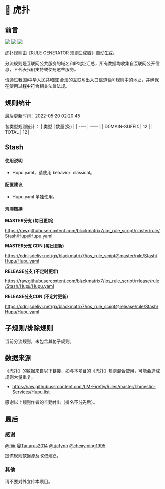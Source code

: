 # 🧸 虎扑

## 前言

![](https://shields.io/badge/-移除重复规则-ff69b4) ![](https://shields.io/badge/-DOMAIN与DOMAIN--SUFFIX合并-green) ![](https://shields.io/badge/-IP--CIDR(6)合并-blueviolet) 

虎扑规则由《RULE GENERATOR 规则生成器》自动生成。

分流规则是互联网公共服务的域名和IP地址汇总，所有数据均收集自互联网公开信息，不代表我们支持或使用这些服务。

请通过我国(中华人民共和国)合法的互联网出入口信道访问规则中的地址，并确保在使用过程中符合相关法律法规。

## 规则统计

最后更新时间：2022-05-20 02:20:45

各类型规则统计：
| 类型 | 数量(条)  | 
| ---- | ----  |
| DOMAIN-SUFFIX | 12  | 
| TOTAL | 12  | 


## Stash 

#### 使用说明
- Hupu.yaml，请使用 behavior: classical。

#### 配置建议
- Hupu.yaml 单独使用。

#### 规则链接
**MASTER分支 (每日更新)**

https://raw.githubusercontent.com/blackmatrix7/ios_rule_script/master/rule/Stash/Hupu/Hupu.yaml

**MASTER分支 CDN (每日更新)**

https://cdn.jsdelivr.net/gh/blackmatrix7/ios_rule_script@master/rule/Stash/Hupu/Hupu.yaml

**RELEASE分支 (不定时更新)**

https://raw.githubusercontent.com/blackmatrix7/ios_rule_script/release/rule/Stash/Hupu/Hupu.yaml

**RELEASE分支CDN (不定时更新)**

https://cdn.jsdelivr.net/gh/blackmatrix7/ios_rule_script@release/rule/Stash/Hupu/Hupu.yaml

## 子规则/排除规则


当前分流规则，未包含其他子规则。

## 数据来源

《虎扑》的数据来自以下链接，如与本项目的《虎扑》规则混合使用，可能会造成规则大量重复。

- https://raw.githubusercontent.com/LM-Firefly/Rules/master/Domestic-Services/Hupu.list


感谢以上规则作者的辛勤付出（排名不分先后）。

## 最后

### 感谢

[@fiiir](https://github.com/fiiir) [@Tartarus2014](https://github.com/Tartarus2014) [@zjcfynn](https://github.com/zjcfynn) [@chenyiping1995](https://github.com/chenyiping1995) 

提供规则数据源及改进建议。

### 其他

请不要对外宣传本项目。